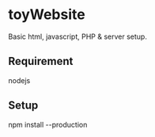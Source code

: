 # toyWebsite

Basic html, javascript, PHP &amp; server setup. 

## Requirement

nodejs

## Setup

npm install --production
